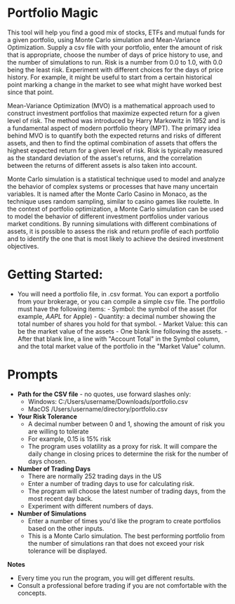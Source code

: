 # Portfolio Magic
This tool will help you find a good mix of stocks, ETFs and mutual funds for a given portfolio, using Monte Carlo simulation and Mean-Variance Optimization. Supply a csv file with your portfolio, enter the amount of risk that is appropriate, choose the number of days of price history to use, and the number of simulations to run. Risk is a number from 0.0 to 1.0, with 0.0 being the least risk. Experiment with different choices for the days of price history. For example, it might be useful to start from a certain historical point marking a change in the market to see what might have worked best since that point. 

Mean-Variance Optimization (MVO) is a mathematical approach used to construct investment portfolios that maximize expected return for a given level of risk. The method was introduced by Harry Markowitz in 1952 and is a fundamental aspect of modern portfolio theory (MPT). The primary idea behind MVO is to quantify both the expected returns and risks of different assets, and then to find the optimal combination of assets that offers the highest expected return for a given level of risk. Risk is typically measured as the standard deviation of the asset's returns, and the correlation between the returns of different assets is also taken into account.

Monte Carlo simulation is a statistical technique used to model and analyze the behavior of complex systems or processes that have many uncertain variables. It is named after the Monte Carlo Casino in Monaco, as the technique uses random sampling, similar to casino games like roulette. In the context of portfolio optimization, a Monte Carlo simulation can be used to model the behavior of different investment portfolios under various market conditions. By running simulations with different combinations of assets, it is possible to assess the risk and return profile of each portfolio and to identify the one that is most likely to achieve the desired investment objectives.

# Getting Started:

 - You will need a portfolio file, in .csv format. You can export a portfolio from your brokerage, or you can compile a simple csv file. The portfolio must have the following items:
		 - Symbol: the symbol of the asset (for example, *AAPL* for Apple)
		 - Quantity: a decimal number showing the total number of shares you hold for that symbol.
		 - Market Value: this can be the market value of the assets
		 - One blank line following the assets.
		 - After that blank line, a line with "Account Total" in the Symbol column, and the total market value of the portfolio in the "Market Value" column.

# Prompts

 - **Path for the CSV file** - no quotes, use forward slashes only:
	 - Windows: C:/Users/username/Downloads/portfolio.csv
	 - MacOS /Users/username/directory/portfolio.csv
 - **Your Risk Tolerance**
	 - A decimal number between 0 and 1, showing the amount of risk you are willing to tolerate
	 - For example, 0.15 is 15% risk
	 - The program uses volatility as a proxy for risk. It will compare the daily change in closing prices to determine the risk for the number of days chosen.
 - **Number of Trading Days**
	 - There are normally 252 trading days in the US
	 - Enter a number of trading days to use for calculating risk.
	 - The program will choose the latest number of trading days, from the most recent day back.
	 - Experiment with different numbers of days.
 - **Number of Simulations**
	 - Enter a number of times you'd like the program to create portfolios based on the other inputs.
	 - This is a Monte Carlo simulation. The best performing portfolio from the number of simulations ran that does not exceed your risk tolerance will be displayed.

**Notes**
- Every time you run the program, you will get different results.
- Consult a professional before trading if you are not comfortable with the concepts.